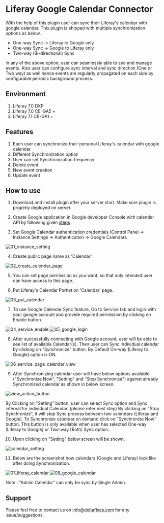 # Liferay Google Calendar Connector

With the help of this plugin user can sync their Liferay's calendar with google calendar. This plugin is shipped with multiple synchronization options as below. 

- One-way Sync -> Liferay to Google only
- One-way Sync -> Google to Liferay only
- Two-way (Bi-directional) Sync 

In any of the above option, user can seamlessly able to see and manage events. Also user can configure sync interval and sync direction (One or Two way) as well hence events are regularly propagated on each side by configurable periodic background process.

## Environment
1. Liferay 7.0 DXP
2. Liferay 7.0 CE-GA5 +
3. Liferay 7.1 CE-GA1 +

## Features
1. Each user can synchronize their personal Liferay's calendar with google calendar
2. Different Synchronization option
3. User can set Synchronization frequency
4. Delete event
5. New event creation
6. Update event

## How to use
1. Download and install plugin after your server start. Make sure plugin is properly deployed on server.

2. Create Google application in Google developer Console with calendar API by following given [steps](https://docs.gibbonedu.org/administrators/getting-started/installing-gibbon/google-oauth/ "Google Calendar App") .

3. Set Google Calendar authentication credentials (Control Panel &rarr; Instance Settings &rarr; Authentication &rarr; Google Calendar).

![01_instance_setting](https://user-images.githubusercontent.com/27973508/68382502-cf5ef980-0179-11ea-8dcc-b64d0301b305.png)

4. Create public page name as 'Calendar'.

![02_create_calendar_page](https://user-images.githubusercontent.com/27973508/68382504-cf5ef980-0179-11ea-87a2-96e90653a90a.png)

5. You can set page permission as you want, so that only intended user can have access to this page.

6. Put Liferay's Calendar Portlet on 'Calendar' page.

![03_put_calendar](https://user-images.githubusercontent.com/27973508/68382495-ce2dcc80-0179-11ea-8a70-50d025abf6a9.png)

7. To use Google Calendar Sync feature, Go to Service tab and login with your google account and provide required permission by clicking on Enable button

![04_service_enable](https://user-images.githubusercontent.com/27973508/68382496-ce2dcc80-0179-11ea-9863-0987154de45d.png)
![05_google_login](https://user-images.githubusercontent.com/27973508/68382498-cec66300-0179-11ea-8a97-8e213eca00b3.png)

8. After successfully connecting with Google account, user will be able to see list of available Calendar(s). Then user can Sync individual calendar by clicking on "Synchronize" button. By Default On-way [Liferay to Google] option is ON.

![06_service_page_calendar_view](https://user-images.githubusercontent.com/27973508/68382499-cec66300-0179-11ea-9da3-02a6c90b25f2.png)

9. After Synchronizing calendar user will have below options available ("Synchronize Now", "Setting" and "Stop Synchronize") against already Synchronized calendar as shown in below screen.

![view_action_button](https://user-images.githubusercontent.com/24852574/69322040-28df2200-0c6a-11ea-8c08-e1007c3e2401.png) 

By Clicking on "Setting" button, user can select Sync option and Sync interval for individual Calendar. (please refer next step)
By clicking on "Stop Synchronize", it will stop Sync process between two calendars (Liferay and Google).
To Synchronize calendar on demand click on "Synchronize Now" button. This button is only available when user has selected One-way [Liferay to Google] or Two-way [Both] Sync option.

10. Upon clicking on "Setting" below screen will be shown.

![calendar_setting](https://user-images.githubusercontent.com/24852574/69322025-2086e700-0c6a-11ea-8f94-88aa7ae9aaf2.png)

11. Below are the screenshot how calendars (Google and Liferay) look like after doing Synchronization.

![07_liferay_calendar](https://user-images.githubusercontent.com/27973508/68382500-cec66300-0179-11ea-9c2f-c07509451e55.png)
![08_google_calendar](https://user-images.githubusercontent.com/27973508/68382501-cf5ef980-0179-11ea-97ee-631c27ff38eb.png)

Note : "Admin Calendar" can only be sync by Single Admin.

## Support
   Please feel free to contact us on info@deltafixes.com for any issue/suggestions.
